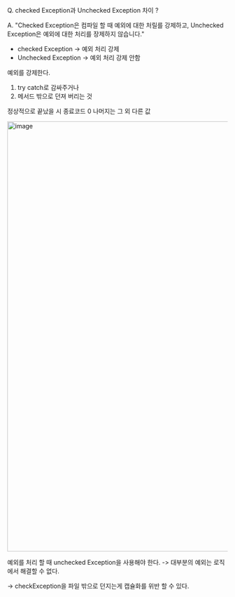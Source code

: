 Q. checked Exception과 Unchecked Exception 차이 ? 

A. "Checked Exception은 컴파일 할 때 예외에 대한 처릴를 강제하고, Unchecked Exception은 예외에 대한 처리를 장제하지 않습니다."

* checked Exception -> 예외 처리 강제
* Unchecked Exception -> 예외 처리 강제 안함 

예외를 강제한다.
1. try catch로 감싸주거나
2. 메서드 밖으로 던져 버리는 것 

정상적으로 끝났을 시 종료코드 0 나머지는 그 외 다른 값

<img width="981" alt="image" src="https://github.com/yunhobb/java-oop-design-pattern/assets/87285536/01b5a840-9364-44e3-82d5-77c152cd4734">

예외를 처리 할 때 unchecked Exception을 사용해야 한다.
-> 대부분의 예외는 로직에서 해결할 수 없다.

-> checkException을 파일 밖으로 던지는게 캡슐화를 위반 할 수 있다.